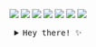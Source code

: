
<p align="center">
    <img src="https://user-images.githubusercontent.com/221550/85214611-167db180-b33b-11ea-9b84-4f1f8aab7428.gif">
    <img src="https://user-images.githubusercontent.com/221550/85214614-1e3d5600-b33b-11ea-8089-82fcbc1470bc.gif">
    <img src="https://user-images.githubusercontent.com/221550/85214617-21d0dd00-b33b-11ea-970d-2b51133103c9.gif">
    <img src="https://user-images.githubusercontent.com/221550/85214571-99ead300-b33a-11ea-8369-f2f8b5f9fd66.gif">
    <img src="https://user-images.githubusercontent.com/221550/85214582-af5ffd00-b33a-11ea-872e-a4c5cfe5a792.gif">
    <img src="https://user-images.githubusercontent.com/221550/85214563-8c354d80-b33a-11ea-9fc6-597ba3b51a6f.gif">
    <img src="https://user-images.githubusercontent.com/221550/85214568-935c5b80-b33a-11ea-8b2e-612d1b6cfb58.gif">
</p>

<details>
    <summary align="center"><samp>Hey there! ✨</samp></summary>
    <hr>
    <img src="https://i.ibb.co/2yqhC1m/stats.jpg" align="left" valign="middle">
    I’m <strong>Estefania</strong> (she/her). I’m  an  <code>Compter Science student</code> at Tec de Monterrey.
    I also love cats, anime and BTS. I spend a lot of my time participating in hackathons and learning ML.
    <p align="center">
     <strong> Languages and Tools I like</strong>
        <p align="center">
    <img width="26px" src="https://www.python.org/static/opengraph-icon-200x200.png" />
        <img width="26px" src="https://www.sommelierdecafe.com/2019/wp-content/uploads/2009/06/java-logo1-161x300.png" />
        <img width="26px" src="https://e7.pngegg.com/pngimages/211/917/png-clipart-pycharm-integrated-development-environment-jetbrains-intellij-idea-python-others-miscellaneous-angle.png" />
    <img width="26px" src="https://w7.pngwing.com/pngs/392/422/png-transparent-intellij-idea-integrated-development-environment-computer-software-pycharm-jetbrains-java-plum-miscellaneous-text-logo-thumbnail.png" />
         <img width="26px" src="https://static.javatpoint.com/tutorial/pandas/images/python-pandas.png" />
            <img width="26px" src="https://upload.wikimedia.org/wikipedia/commons/thumb/1/1a/NumPy_logo.svg/1280px-NumPy_logo.svg.png" />
            <img width="26px" src="https://upload.wikimedia.org/wikipedia/commons/thumb/2/2d/Tensorflow_logo.svg/957px-Tensorflow_logo.svg.png" />
           <img width="26px" src="https://infinapps.com/wp-content/uploads/2018/10/mongodb-logo.png" />
           <img width="26px" src="https://cdn.worldvectorlogo.com/logos/flask.svg" />
        <img width="26px" src="https://upload.wikimedia.org/wikipedia/commons/thumb/b/b2/Bootstrap_logo.svg/1200px-Bootstrap_logo.svg.png" />
    </p>
    </p>
    <hr>
    <p align="center">
     <br>
    <a href="https://twitter.com/Estefi_jim_gar"><kbd>say hi on twitter</kbd></a> <a href="https://www.instagram.com/estefi_jim/"><kbd>follow me on ig</kbd></a>  <a        href="https://devpost.com/Estefaniajim?ref_content=user-portfolio&ref_feature=portfolio&ref_medium=global-nav"><kbd>check my devpost</kbd></a>  <a href="https://www.linkedin.com/in/estefania-jimenez-garcia-b6b81a13b/"><kbd>connect with my linkedin</kbd></a>
    </p>
</details>
